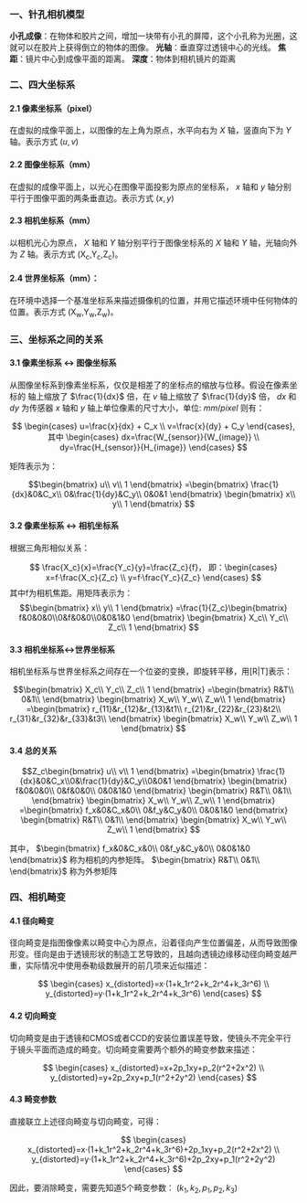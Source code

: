 
### 一、针孔相机模型

**小孔成像**：在物体和胶片之间，增加一块带有小孔的屏障，这个小孔称为光圈，这就可以在胶片上获得倒立的物体的图像。
**光轴**：垂直穿过透镜中心的光线。
**焦距**：镜片中心到成像平面的距离。
**深度**：物体到相机镜片的距离

### 二、四大坐标系

#### 2.1 像素坐标系（pixel）
在虚拟的成像平面上，以图像的左上角为原点，水平向右为 $X$ 轴，竖直向下为 $Y$ 轴。表示方式 $(u,v)$

#### 2.2 图像坐标系（mm）
在虚拟的成像平面上，以光心在图像平面投影为原点的坐标系， $x$ 轴和 $y$ 轴分别平行于图像平面的两条垂直边。表示方式 $(x,y)$

#### 2.3 相机坐标系（mm）
以相机光心为原点， $X$ 轴和 $Y$ 轴分别平行于图像坐标系的 $X$ 轴和 $Y$ 轴，光轴向外为 $Z$ 轴。表示方式 (X<sub>c</sub>,Y<sub>c</sub>,Z<sub>c</sub>)。

#### 2.4 世界坐标系（mm）：
在环境中选择一个基准坐标系来描述摄像机的位置，并用它描述环境中任何物体的位置。表示方式 (X<sub>w</sub>,Y<sub>w</sub>,Z<sub>w</sub>)。

### 三、坐标系之间的关系
#### 3.1 像素坐标系 <-> 图像坐标系
从图像坐标系到像素坐标系，仅仅是相差了的坐标点的缩放与位移。假设在像素坐标的
轴上缩放了 $\frac{1}{dx}$ 倍，在 $v$ 轴上缩放了 $\frac{1}{dy}$ 倍， $dx$ 和 $dy$ 为传感器 $x$ 轴和 $y$ 轴上单位像素的尺寸大小，单位: $mm/pixel$  则有：

$$ \begin{cases}
    u=\frac{x}{dx} + C_x \\
    v=\frac{x}{dy} + C_y
\end{cases},
其中
\begin{cases}
    dx=\frac{W_{sensor}}{W_{image}} \\
    dy=\frac{H_{sensor}}{H_{image}} 
\end{cases} 
$$

矩阵表示为：

$$\begin{bmatrix}
    u\\
    v\\
    1
\end{bmatrix}
=\begin{bmatrix}
    \frac{1}{dx}&0&C_x\\
    0&\frac{1}{dy}&C_y\\
    0&0&1
\end{bmatrix}
\begin{bmatrix}
    x\\
    y\\
    1
\end{bmatrix}
$$

#### 3.2 像素坐标系 <-> 相机坐标系
根据三角形相似关系：

$$
\frac{X_c}{x}=\frac{Y_c}{y}=\frac{Z_c}{f}， 
即：\begin{cases}
    x=f·\frac{X_c}{Z_c} \\
    y=f·\frac{Y_c}{Z_c}
\end{cases}
$$
其中f为相机焦距。用矩阵表示为：
$$\begin{bmatrix}
    x\\
    y\\
    1
\end{bmatrix}
=\frac{1}{Z_c}\begin{bmatrix}
    f&0&0&0\\0&f&0&0\\0&0&1&0
\end{bmatrix}
\begin{bmatrix}
    X_c\\
    Y_c\\
    Z_c\\
    1
\end{bmatrix}
$$

#### 3.3 相机坐标系<->世界坐标系
相机坐标系与世界坐标系之间存在一个位姿的变换，即旋转平移，用[R|T]表示：

$$\begin{bmatrix}
    X_c\\
    Y_c\\
    Z_c\\
    1
\end{bmatrix}
=\begin{bmatrix}
    R&T\\
    0&1\\
\end{bmatrix}
\begin{bmatrix}
    X_w\\
    Y_w\\
    Z_w\\
    1
\end{bmatrix}
=\begin{bmatrix}
    r_{11}&r_{12}&r_{13}&t1\\
    r_{21}&r_{22}&r_{23}&t2\\
    r_{31}&r_{32}&r_{33}&t3\\
\end{bmatrix}
\begin{bmatrix}
    X_w\\
    Y_w\\
    Z_w\\
    1
\end{bmatrix}
$$

#### 3.4 总的关系

$$Z_c\begin{bmatrix}
    u\\
    v\\
    1
\end{bmatrix}
=\begin{bmatrix}
    \frac{1}{dx}&0&C_x\\0&\frac{1}{dy}&C_y\\0&0&1
\end{bmatrix}
\begin{bmatrix}
    f&0&0&0\\
    0&f&0&0\\
    0&0&1&0
\end{bmatrix}
\begin{bmatrix}
    R&T\\
    0&1\\
\end{bmatrix}
\begin{bmatrix}
    X_w\\
    Y_w\\
    Z_w\\
    1
\end{bmatrix}
=\begin{bmatrix}
    f_x&0&C_x&0\\
    0&f_y&C_y&0\\
    0&0&1&0
\end{bmatrix}
\begin{bmatrix}
    R&T\\
    0&1\\
\end{bmatrix}
\begin{bmatrix}
    X_w\\
    Y_w\\
    Z_w\\
    1
\end{bmatrix}
$$

其中， $\begin{bmatrix}
    f_x&0&C_x&0\\
    0&f_y&C_y&0\\
    0&0&1&0
\end{bmatrix}$ 称为相机的内参矩阵。 $\begin{bmatrix}
    R&T\\
    0&1\\
\end{bmatrix}$ 称为外参矩阵

### 四、相机畸变
#### 4.1 径向畸变
径向畸变是指图像像素以畸变中心为原点，沿着径向产生位置偏差，从而导致图像形变。径向是由于透镜形状的制造工艺导致的，且越向透镜边缘移动径向畸变越严重，实际情况中使用泰勒级数展开的前几项来近似描述：

$$
\begin{cases}
    x_{distorted}=x·(1+k_1r^2+k_2r^4+k_3r^6) \\
    y_{distorted}=y·(1+k_1r^2+k_2r^4+k_3r^6)
\end{cases}
$$

#### 4.2 切向畸变
切向畸变是由于透镜和CMOS或者CCD的安装位置误差导致，使镜头不完全平行于镜头平面而造成的畸变。切向畸变需要两个额外的畸变参数来描述：

$$
\begin{cases}
    x_{distorted}=x+2p_1xy+p_2(r^2+2x^2) \\
    y_{distorted}=y+2p_2xy+p_1(r^2+2y^2)
\end{cases}
$$

#### 4.3 畸变参数
直接联立上述径向畸变与切向畸变，可得：

$$
\begin{cases}
    x_{distorted}=x·(1+k_1r^2+k_2r^4+k_3r^6)+2p_1xy+p_2(r^2+2x^2) \\
    y_{distorted}=y·(1+k_1r^2+k_2r^4+k_3r^6)+2p_2xy+p_1(r^2+2y^2)
\end{cases}
$$

因此，要消除畸变，需要先知道5个畸变参数： $(k_1,k_2,p_1,p_2,k_3)$

